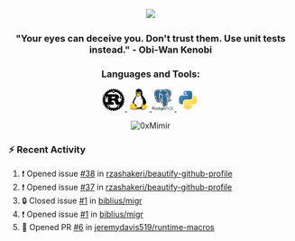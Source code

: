 <p align="center">
    <img src="https://github.com/0xMimir/0xMimir/blob/51bf3f06c7d04d019c1678a04a754d4bf04b8a8e/obi-wan.gif?raw=true" />
</p>

<h3 align="center">
    "Your eyes can deceive you. Don't trust them. Use unit tests instead." - Obi-Wan Kenobi
</h3>

<h3 align="center">Languages and Tools:</h3>

<p align="center">
   <a href="https://www.rust-lang.org" target="_blank" rel="noreferrer"> <img src="https://raw.githubusercontent.com/devicons/devicon/master/icons/rust/rust-plain.svg" alt="rust" width="40" height="40"/> </a>
   <a href="https://www.linux.org/" target="_blank" rel="noreferrer"> <img src="https://raw.githubusercontent.com/devicons/devicon/master/icons/linux/linux-original.svg" alt="linux" width="40" height="40"/> </a>
   <a href="https://www.postgresql.org" target="_blank" rel="noreferrer"> <img src="https://raw.githubusercontent.com/devicons/devicon/master/icons/postgresql/postgresql-original-wordmark.svg" alt="postgresql" width="40" height="40"/> </a> 
   <a href="https://www.python.org" target="_blank" rel="noreferrer"> <img src="https://raw.githubusercontent.com/devicons/devicon/master/icons/python/python-original.svg" alt="python" width="40" height="40"/> </a> 
</p>

<p align="center"><img  src="https://github-readme-stats.vercel.app/api?username=0xMimir&theme=transparent" alt="0xMimir" /></p>


### :zap: Recent Activity

<!--START_SECTION:activity-->
1. ❗ Opened issue [#38](https://github.com/rzashakeri/beautify-github-profile/issues/38) in [rzashakeri/beautify-github-profile](https://github.com/rzashakeri/beautify-github-profile)
2. ❗ Opened issue [#37](https://github.com/rzashakeri/beautify-github-profile/issues/37) in [rzashakeri/beautify-github-profile](https://github.com/rzashakeri/beautify-github-profile)
3. 🔒 Closed issue [#1](https://github.com/biblius/migr/issues/1) in [biblius/migr](https://github.com/biblius/migr)
4. ❗ Opened issue [#1](https://github.com/biblius/migr/issues/1) in [biblius/migr](https://github.com/biblius/migr)
5. 💪 Opened PR [#6](https://github.com/jeremydavis519/runtime-macros/pull/6) in [jeremydavis519/runtime-macros](https://github.com/jeremydavis519/runtime-macros)
<!--END_SECTION:activity-->